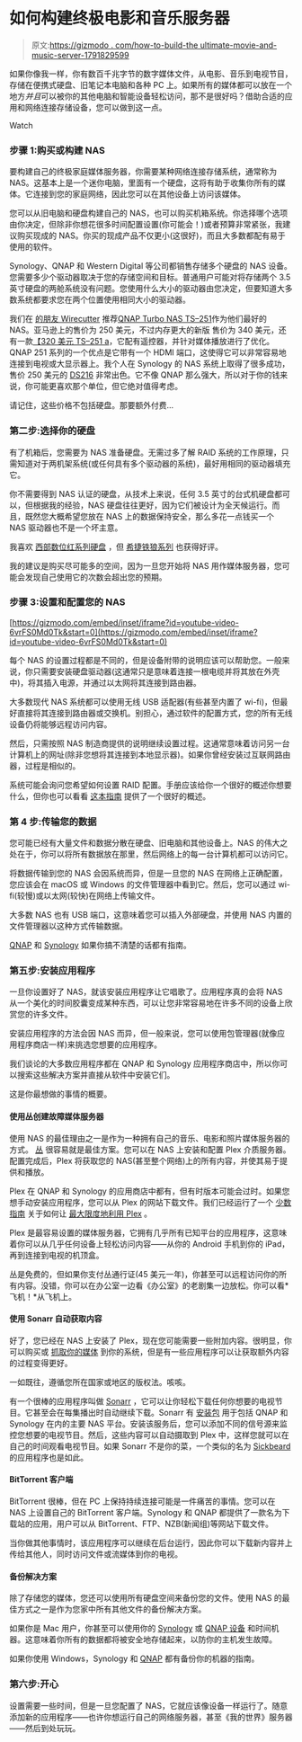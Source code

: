 # 如何构建终极电影和音乐服务器

> 原文:[https://gizmodo . com/how-to-build-the ultimate-movie-and-music-server-1791829599](https://gizmodo.com/how-to-build-the-ultimate-movie-and-music-server-1791829599)

如果你像我一样，你有数百千兆字节的数字媒体文件，从电影、音乐到电视节目，存储在便携式硬盘、旧笔记本电脑和各种 PC 上。如果所有的媒体都可以放在一个地方*并且*可以被你的其他电脑和智能设备轻松访问，那不是很好吗？借助合适的应用和网络连接存储设备，您可以做到这一点。

Watch

### 步骤 1:购买或构建 NAS

要构建自己的终极家庭媒体服务器，你需要某种网络连接存储系统，通常称为 NAS。这基本上是一个迷你电脑，里面有一个硬盘，这将有助于收集你所有的媒体。它连接到您的家庭网络，因此您可以在其他设备上访问该媒体。

您可以从旧电脑和硬盘构建自己的 NAS，也可以购买机箱系统。你选择哪个选项由你决定，但除非你想花很多时间配置设置(你可能会！)或者预算非常紧张，我建议购买现成的 NAS。你买的现成产品不仅更小(这很好)，而且大多数都配有易于使用的软件。

Synology、QNAP 和 Western Digital 等公司都销售存储多个硬盘的 NAS 设备。您需要多少个驱动器取决于您的存储空间和目标。普通用户可能对将存储两个 3.5 英寸硬盘的两舱系统没有问题。您使用什么大小的驱动器由您决定，但要知道大多数系统都要求您在两个位置使用相同大小的驱动器。

我们在 [的朋友 Wirecutter](http://thewirecutter.com/reviews/best-network-attached-storage/) 推荐[QNAP Turbo NAS TS–251](https://www.amazon.com/dp/B00L8GHOQ8?asc_campaign=InlineText&asc_refurl=https://gizmodo.com/how-to-build-the-ultimate-movie-and-music-server-1791829599&asc_source=&tag=kinjagizmodolink-20)作为他们最好的 NAS。亚马逊上的售价为 250 美元，不过内存更大的新版 售价为 340 美元，还有一款[【320 美元 TS–251 a](https://www.amazon.com/TS-251A-personal-direct-display-TS-251A-2G-US/dp/B01JHHGJJ2?asc_campaign=InlineText&asc_refurl=https://gizmodo.com/how-to-build-the-ultimate-movie-and-music-server-1791829599&asc_source=&tag=kinjagizmodolink-20)，它配有遥控器，并针对媒体播放进行了优化。QNAP 251 系列的一个优点是它带有一个 HDMI 端口，这使得它可以非常容易地连接到电视或大显示器上。我个人在 Synology 的 NAS 系统上取得了很多成功，售价 250 美元的 [DS216](https://www.amazon.com/dp/B0185ZU0O2/?asc_campaign=InlineText&asc_refurl=https://gizmodo.com/how-to-build-the-ultimate-movie-and-music-server-1791829599&asc_source=&tag=kinjagizmodolink-20) 非常出色。它不像 QNAP 那么强大，所以对于你的钱来说，你可能更喜欢那个单位，但它绝对值得考虑。

请记住，这些价格不包括硬盘。那要额外付费...

### 第二步:选择你的硬盘

有了机箱后，您需要为 NAS 准备硬盘。无需过多了解 RAID 系统的工作原理，只需知道对于两机架系统(或任何具有多个驱动器的系统)，最好用相同的驱动器填充它。

你不需要得到 NAS 认证的硬盘，从技术上来说，任何 3.5 英寸的台式机硬盘都可以，但根据我的经验，NAS 硬盘往往更好，因为它们被设计为全天候运行。而且，既然您大概希望您放在 NAS 上的数据保持安全，那么多花一点钱买一个 NAS 驱动器也不是一个坏主意。

我喜欢 [西部数位红系列硬盘](https://www.amazon.com/dp/B00EHBERSE/ref=dp_cerb_1?asc_campaign=InlineText&asc_refurl=https://gizmodo.com/how-to-build-the-ultimate-movie-and-music-server-1791829599&asc_source=&tag=kinjagizmodolink-20&th=1) ，但 [希捷铁狼系列](https://www.amazon.com/Seagate-IronWolf-3-5-Inch-Internal-ST4000VN008/dp/B01LOOJBQY/ref=sr_1_5?asc_campaign=InlineText&asc_refurl=https://gizmodo.com/how-to-build-the-ultimate-movie-and-music-server-1791829599&asc_source=&ie=UTF8&keywords=nas+hard+drive&qid=1485878086&s=pc&sr=1-5&tag=kinjagizmodolink-20&th=1) 也获得好评。

我的建议是购买尽可能多的空间，因为一旦您开始将 NAS 用作媒体服务器，您可能会发现自己使用它的次数会超出您的预期。

### 步骤 3:设置和配置您的 NAS

 [https://gizmodo.com/embed/inset/iframe?id=youtube-video-6vrFS0Md0Tk&start=0](https://gizmodo.com/embed/inset/iframe?id=youtube-video-6vrFS0Md0Tk&start=0) 

每个 NAS 的设置过程都是不同的，但是设备附带的说明应该可以帮助您。一般来说，你只需要安装硬盘驱动器(这通常只是意味着连接一根电缆并将其放在外壳中)，将其插入电源，并通过以太网将其连接到路由器。

大多数现代 NAS 系统都可以使用无线 USB 适配器(有些甚至内置了 wi-fi)，但最好直接将其连接到路由器或交换机。别担心，通过软件的配置方式，您的所有无线设备仍将能够远程访问内容。

然后，只需按照 NAS 制造商提供的说明继续设置过程。这通常意味着访问另一台计算机上的网址(除非您想将其连接到本地显示器)。如果你曾经安装过互联网路由器，过程是相似的。

系统可能会询问您希望如何设置 RAID 配置。手册应该给你一个很好的概述你想要什么，但你也可以看看 [这本指南](https://outsourcedatarecovery.com/raid-for-individuals/) 提供了一个很好的概述。

### 第 4 步:传输您的数据

您可能已经有大量文件和数据分散在硬盘、旧电脑和其他设备上。NAS 的伟大之处在于，你可以将所有数据放在那里，然后网络上的每一台计算机都可以访问它。

将数据传输到您的 NAS 会因系统而异，但是一旦您的 NAS 在网络上正确配置，您应该会在 macOS 或 Windows 的文件管理器中看到它。然后，您可以通过 wi-fi(较慢)或以太网(较快)在网络上传输文件。

大多数 NAS 也有 USB 端口，这意味着您可以插入外部硬盘，并使用 NAS 内置的文件管理器以这种方式传输数据。

[QNAP](https://forum.qnap.com/viewtopic.php?t=103399) 和 [Synology](https://www.synology.com/en-us/knowledgebase/DSM/help/DSM/FileBrowser/copymove) 如果你搞不清楚的话都有指南。

### 第五步:安装应用程序

一旦你设置好了 NAS，就该安装应用程序让它唱歌了。应用程序真的会将 NAS 从一个美化的时间胶囊变成某种东西，可以让您非常容易地在许多不同的设备上欣赏您的许多文件。

安装应用程序的方法会因 NAS 而异，但一般来说，您可以使用包管理器(就像应用程序商店一样)来挑选您想要的应用程序。

我们谈论的大多数应用程序都在 QNAP 和 Synology 应用程序商店中，所以你可以搜索这些解决方案并直接从软件中安装它们。

这是你最想做的事情的概要。

#### **使用丛**创建故障媒体服务器

使用 NAS 的最佳理由之一是作为一种拥有自己的音乐、电影和照片媒体服务器的方式。 [丛](http://www.gizmodo.com/tag/plex#_ga=1.147310135.1242900246.1450837061) 很容易就是最佳方案。您可以在 NAS 上安装和配置 Plex 介质服务器。配置完成后，Plex 将获取您的 NAS(甚至整个网络)上的所有内容，并使其易于提供和播放。

Plex 在 QNAP 和 Synology 的应用商店中都有，但有时版本可能会过时。如果您想手动安装应用程序，您可以从 Plex 的网站下载文件。我们已经运行了一个 [少数指南](http://fieldguide.gizmodo.com/how-to-build-your-own-private-netflix-1787437400#_ga=1.226912091.73804277.1472045787) 关于如何让 [最大限度地利用 Plex](http://fieldguide.gizmodo.com/6-reasons-to-use-plex-to-create-your-own-personal-netfl-1705440916#_ga=1.226912091.73804277.1472045787) 。

Plex 是最容易设置的媒体服务器，它拥有几乎所有已知平台的应用程序，这意味着你可以从几乎任何设备上轻松访问内容——从你的 Android 手机到你的 iPad，再到连接到电视的机顶盒。

丛是免费的，但如果你支付丛通行证(45 美元一年)，你甚至可以远程访问你的所有内容。没错，你可以在办公室一边看《办公室》的老剧集一边放松。你可以看*飞机！*从飞机上。

#### 使用 Sonarr 自动获取内容

好了，您已经在 NAS 上安装了 Plex，现在您可能需要一些附加内容。很明显，你可以购买或 [抓取你的媒体](http://lifehacker.com/the-hassle-free-guide-to-ripping-your-blu-ray-collectio-5559007) 到你的系统，但是有一些应用程序可以让获取额外内容的过程变得更好。

一如既往，遵循您所在国家或地区的版权法。咳咳。

有一个很棒的应用程序叫做 [Sonarr](https://sonarr.tv/) ，它可以让你轻松下载任何你想要的电视节目。它甚至会在每集播出时自动继续下载。Sonarr 有 [安装包](https://github.com/Sonarr/Sonarr/wiki/Installation) 用于包括 QNAP 和 Synology 在内的主要 NAS 平台。安装该服务后，您可以添加不同的信号源来监控您想要的电视节目。然后，这些内容可以自动摄取到 Plex 中，这样您就可以在自己的时间观看电视节目。如果 Sonarr 不是你的菜，一个类似的名为 [Sickbeard](http://sickbeard.com/install.html) 的应用程序也是如此。

#### BitTorrent 客户端

BitTorrent 很棒，但在 PC 上保持持续连接可能是一件痛苦的事情。您可以在 NAS 上设置自己的 BitTorrent 客户端。Synology 和 QNAP 都提供了一款名为下载站的应用，用户可以从 BitTorrent、FTP、NZB(新闻组)等网站下载文件。

当你做其他事情时，该应用程序可以继续在后台运行，因此你可以下载新内容并上传给其他人，同时访问文件或流媒体到你的电视。

#### 备份解决方案

除了存储您的媒体，您还可以使用所有硬盘空间来备份您的文件。使用 NAS 的最佳方式之一是作为您家中所有其他文件的备份解决方案。

如果你是 Mac 用户，你甚至可以使用你的 [Synology](https://www.synology.com/en-us/knowledgebase/DSM/tutorial/Backup_Restore/How_to_back_up_files_from_Mac_to_Synology_NAS_with_Time_Machine) 或 [QNAP 设备](https://www.qnap.com/en-us/tutorial/con_show.php?op=showone&cid=58) 和时间机器。这意味着你所有的数据都将被安全地存储起来，以防你的主机发生故障。

如果你使用 Windows，Synology 和 [QNAP](https://www.qnap.com/en-us/family_apply_v2/con_show.php?op=showone&cid=3) 都有备份你的机器的指南。

### 第六步:开心

设置需要一些时间，但是一旦您配置了 NAS，它就应该像设备一样运行了。随意添加新的应用程序——也许你想运行自己的网络服务器，甚至《我的世界》服务器——然后到处玩玩。